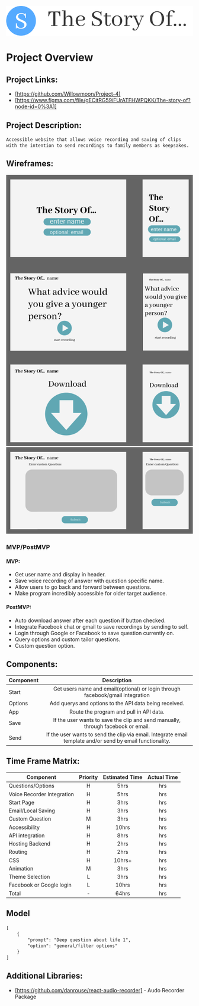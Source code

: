 ![Alt Text](logo.png "The Story Of...")

# Project Overview
## Project Links:
- [https://github.com/Willowmoon/Project-4]
- [https://www.figma.com/file/gECitRG59iFUrATFHWPQKK/The-story-of?node-id=0%3A1]

## Project Description:
    Accessible website that allows voice recording and saving of clips with the intention to send recordings to family members as keepsakes.

## Wireframes:
![Alt Text](1.png "Page")
![Alt Text](2.png "custom question")

### MVP/PostMVP
#### MVP:
- Get user name and display in header.
- Save voice recording of answer with question specific name.
- Allow users to go back and forward between questions.
- Make program incredibly accessible for older target audience.

#### PostMVP:
- Auto download answer after each question if button checked.
- Integrate Facebook chat or gmail to save recordings by sending to self.
- Login through Google or Facebook to save question currently on.
- Query options and custom tailor questions.
- Custom question option.

## Components:
| Component | Description |
| --- | :---: |
| Start | Get users name and email(optional) or login through facebook/gmail integration |
| Options | Add querys and options to the API data being received. |
| App | Route the program and pull in API data. |
| Save | If the user wants to save the clip and send manually, through facebook or email. |
| Send | If the user wants to send the clip via email. Integrate email template and/or send by email functionality. |

## Time Frame Matrix:
| Component | Priority | Estimated Time | Actual Time |
| --- | :---: |  :---: | :---: |
| Questions/Options | H | 5hrs| hrs |
| Voice Recorder Integration | H | 5hrs | hrs |
| Start Page | H | 3hrs | hrs |
| Email/Local Saving | H | 3hrs | hrs |
| Custom Question | M | 3hrs | hrs |
| Accessibility | H | 10hrs | hrs |
| API integration | H | 8hrs | hrs |
| Hosting Backend | H | 2hrs | hrs |
| Routing | H | 2hrs | hrs |
| CSS | H | 10hrs+ | hrs |
| Animation | M | 3hrs | hrs |
| Theme Selection | L | 3hrs | hrs |
| Facebook or Google login | L | 10hrs | hrs |
| Total | - | 64hrs | hrs |

## Model
```
[
    {
        "prompt": "Deep question about life 1",
        "option": "general/filter options"
    }
]
```

## Additional Libraries:
- [https://github.com/danrouse/react-audio-recorder] - Audo Recorder Package
